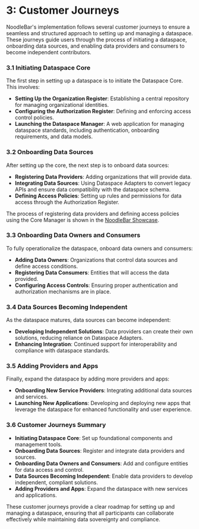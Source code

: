 # 3: Customer Journeys

NoodleBar's implementation follows several customer journeys to ensure a seamless and structured approach to setting up and managing a dataspace. These journeys guide users through the process of initiating a dataspace, onboarding data sources, and enabling data providers and consumers to become independent contributors.

### 3.1 Initiating Dataspace Core

The first step in setting up a dataspace is to initiate the Dataspace Core. This involves:

- **Setting Up the Organization Register**: Establishing a central repository for managing organizational identities.
- **Configuring the Authorization Register**: Defining and enforcing access control policies.
- **Launching the Dataspace Manager**: A web application for managing dataspace standards, including authentication, onboarding requirements, and data models.

### 3.2 Onboarding Data Sources

After setting up the core, the next step is to onboard data sources:

- **Registering Data Providers**: Adding organizations that will provide data.
- **Integrating Data Sources**: Using Dataspace Adapters to convert legacy APIs and ensure data compatibility with the dataspace schema.
- **Defining Access Policies**: Setting up rules and permissions for data access through the Authorization Register.

The process of registering data providers and defining access policies using the Core Manager is shown in the [NoodleBar Showcase](10%20-%20NoodleBar%20Showcase).

### 3.3 Onboarding Data Owners and Consumers

To fully operationalize the dataspace, onboard data owners and consumers:

- **Adding Data Owners**: Organizations that control data sources and define access conditions.
- **Registering Data Consumers**: Entities that will access the data provided.
- **Configuring Access Controls**: Ensuring proper authentication and authorization mechanisms are in place.

### 3.4 Data Sources Becoming Independent

As the dataspace matures, data sources can become independent:

- **Developing Independent Solutions**: Data providers can create their own solutions, reducing reliance on Dataspace Adapters.
- **Enhancing Integration**: Continued support for interoperability and compliance with dataspace standards.

### 3.5 Adding Providers and Apps

Finally, expand the dataspace by adding more providers and apps:

- **Onboarding New Service Providers**: Integrating additional data sources and services.
- **Launching New Applications**: Developing and deploying new apps that leverage the dataspace for enhanced functionality and user experience.

### 3.6 Customer Journeys Summary

- **Initiating Dataspace Core**: Set up foundational components and management tools.
- **Onboarding Data Sources**: Register and integrate data providers and sources.
- **Onboarding Data Owners and Consumers**: Add and configure entities for data access and control.
- **Data Sources Becoming Independent**: Enable data providers to develop independent, compliant solutions.
- **Adding Providers and Apps**: Expand the dataspace with new services and applications.

These customer journeys provide a clear roadmap for setting up and managing a dataspace, ensuring that all participants can collaborate effectively while maintaining data sovereignty and compliance.
